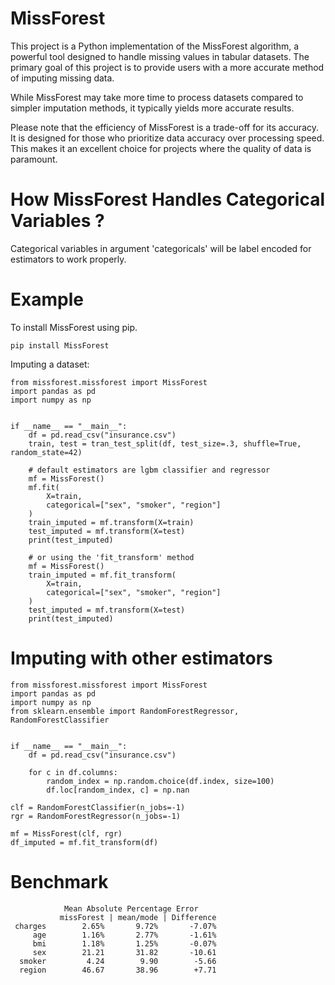 # MissForest
This project is a Python implementation of the MissForest algorithm, a powerful 
tool designed to handle missing values in tabular datasets. The primary goal of 
this project is to provide users with a more accurate method of imputing 
missing data.

While MissForest may take more time to process datasets compared to simpler 
imputation methods, it typically yields more accurate results.

Please note that the efficiency of MissForest is a trade-off for its accuracy. 
It is designed for those who prioritize data accuracy over processing speed. 
This makes it an excellent choice for projects where the quality of data is 
paramount.

# How MissForest Handles Categorical Variables ?
Categorical variables in argument 'categoricals' will be label encoded for
estimators to work properly. 

# Example
To install MissForest using pip.

    pip install MissForest

Imputing a dataset:

    from missforest.missforest import MissForest
    import pandas as pd
    import numpy as np
    
    
    if __name__ == "__main__":
        df = pd.read_csv("insurance.csv")
        train, test = tran_test_split(df, test_size=.3, shuffle=True, random_state=42)        

        # default estimators are lgbm classifier and regressor
        mf = MissForest()
        mf.fit(
            X=train,
            categorical=["sex", "smoker", "region"]
        )
        train_imputed = mf.transform(X=train)
        test_imputed = mf.transform(X=test)
        print(test_imputed)

        # or using the 'fit_transform' method
        mf = MissForest()
        train_imputed = mf.fit_transform(
            X=train,
            categorical=["sex", "smoker", "region"]
        )
        test_imputed = mf.transform(X=test)
        print(test_imputed)

# Imputing with other estimators

    from missforest.missforest import MissForest
    import pandas as pd
    import numpy as np
    from sklearn.ensemble import RandomForestRegressor, RandomForestClassifier
    
    
    if __name__ == "__main__":
        df = pd.read_csv("insurance.csv")

        for c in df.columns:
            random_index = np.random.choice(df.index, size=100)
            df.loc[random_index, c] = np.nan

    clf = RandomForestClassifier(n_jobs=-1)
    rgr = RandomForestRegressor(n_jobs=-1)

    mf = MissForest(clf, rgr)
    df_imputed = mf.fit_transform(df)



# Benchmark

                Mean Absolute Percentage Error
               missForest | mean/mode | Difference
     charges        2.65%       9.72%       -7.07%
         age        1.16%       2.77%       -1.61%
         bmi        1.18%       1.25%       -0.07%
         sex        21.21       31.82       -10.61
      smoker         4.24        9.90        -5.66
      region        46.67       38.96        +7.71
